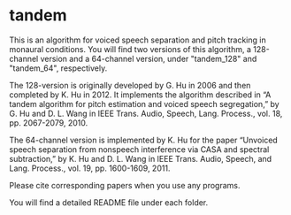 tandem
======

This is an algorithm for voiced speech separation and pitch tracking in monaural conditions. You will find two versions of this algorithm, a 128-channel version and a 64-channel version, under "tandem_128" and "tandem_64", respectively. 

The 128-version is originally developed by G. Hu in 2006 and then completed by K. Hu in 2012. It implements the algorithm described in “A tandem algorithm for pitch estimation and voiced speech segregation,”  by G. Hu and D. L. Wang in IEEE Trans. Audio, Speech, Lang. Process., vol. 18, pp. 2067-2079, 2010. 

The 64-channel version is implemented by K. Hu for the paper “Unvoiced speech separation from nonspeech interference via CASA and spectral subtraction,” by K. Hu and D. L. Wang in IEEE Trans. Audio, Speech, and Lang. Process., vol. 19, pp. 1600-1609, 2011. 

Please cite corresponding papers when you use any programs.

You will find a detailed README file under each folder.
